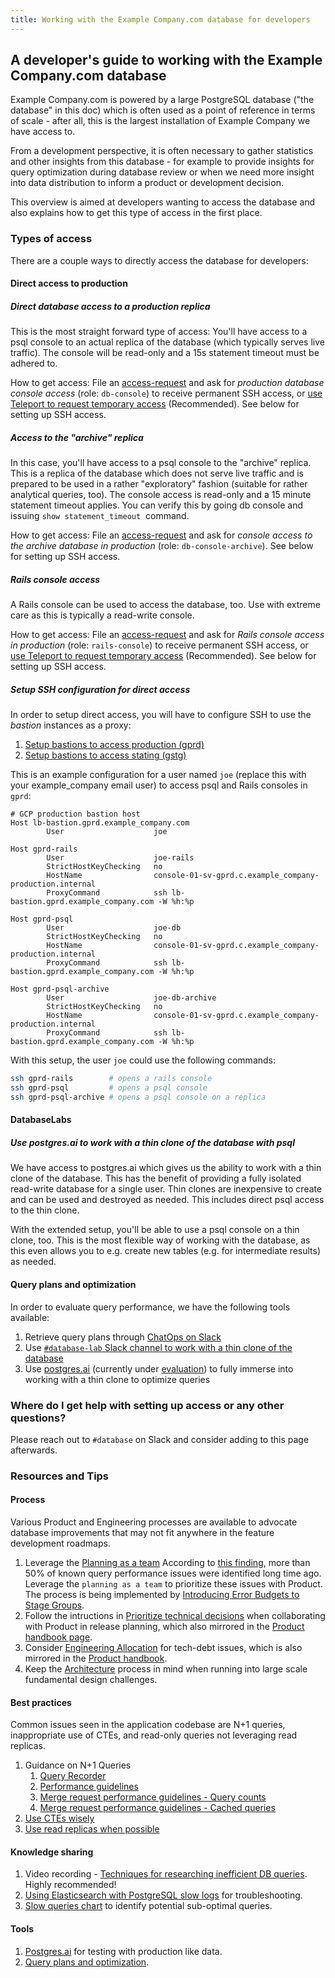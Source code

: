 ```yaml
---
title: Working with the Example Company.com database for developers
---
```


## A developer's guide to working with the Example Company.com database

Example Company.com is powered by a large PostgreSQL database ("the database" in this doc) which is often used as a point of reference in terms of scale - after all, this is the largest installation of Example Company we have access to.

From a development perspective, it is often necessary to gather statistics and other insights from this database - for example to provide insights for query optimization during database review or when we need more insight into data distribution to inform a product or development decision.

This overview is aimed at developers wanting to access the database and also explains how to get this type of access in the first place.

### Types of access

There are a couple ways to directly access the database for developers:

#### Direct access to production

##### Direct database access to a production replica

This is the most straight forward type of access: You'll have access to a psql console to an actual replica of the database (which typically serves live traffic). The console will be read-only and a 15s statement timeout must be adhered to.

How to get access: File an [access-request](/handbook/it/end-user-services/onboarding-access-requests/access-requests/#individual-or-bulk-access-request) and ask for *production database console access* (role: `db-console`)
to receive permanent SSH access, or [use Teleport to request temporary access](https://example_company.com/example_company-com/runbooks/-/blob/master/docs/teleport/Connect_to_Database_Console_via_Teleport.md) (Recommended).
See below for setting up SSH access.

##### Access to the "archive" replica

In this case, you'll have access to a psql console to the "archive" replica. This is a replica of the database which does not serve live traffic and is prepared to be used in a rather "exploratory" fashion (suitable for rather analytical queries, too). The console access is read-only and a 15 minute statement timeout applies. You can verify this by going db console and issuing `show statement_timeout`  command.

How to get access: File an [access-request](/handbook/it/end-user-services/onboarding-access-requests/access-requests/#individual-or-bulk-access-request) and ask for *console access to the archive database in production* (role: `db-console-archive`). See below for setting up SSH access.

##### Rails console access

A Rails console can be used to access the database, too. Use with extreme care as this is typically a read-write console.

How to get access: File an [access-request](/handbook/it/end-user-services/onboarding-access-requests/access-requests/#individual-or-bulk-access-request) and ask for *Rails console access in production* (role: `rails-console`)
to receive permanent SSH access, or [use Teleport to request temporary access](https://example_company.com/example_company-com/runbooks/-/blob/master/docs/teleport/Connect_to_Rails_Console_via_Teleport.md) (Recommended).
See below for setting up SSH access.

##### Setup SSH configuration for direct access

In order to setup direct access, you will have to configure SSH to use the *bastion* instances as a proxy:

1. [Setup bastions to access production (gprd)](https://example_company.com/example_company-com/runbooks/-/blob/master/docs/bastions/gprd-bastions.md#console-access)
2. [Setup bastions to access stating (gstg)](https://example_company.com/example_company-com/runbooks/-/blob/master/docs/bastions/gstg-bastions.md#console-access)

This is an example configuration for a user named `joe` (replace this with your example_company email user) to access psql and Rails consoles in `gprd`:

```text
# GCP production bastion host
Host lb-bastion.gprd.example_company.com
        User                    joe

Host gprd-rails
        User                    joe-rails
        StrictHostKeyChecking   no
        HostName                console-01-sv-gprd.c.example_company-production.internal
        ProxyCommand            ssh lb-bastion.gprd.example_company.com -W %h:%p

Host gprd-psql
        User                    joe-db
        StrictHostKeyChecking   no
        HostName                console-01-sv-gprd.c.example_company-production.internal
        ProxyCommand            ssh lb-bastion.gprd.example_company.com -W %h:%p

Host gprd-psql-archive
        User                    joe-db-archive
        StrictHostKeyChecking   no
        HostName                console-01-sv-gprd.c.example_company-production.internal
        ProxyCommand            ssh lb-bastion.gprd.example_company.com -W %h:%p
```

With this setup, the user `joe` could use the following commands:

```sh
ssh gprd-rails        # opens a rails console
ssh gprd-psql         # opens a psql console
ssh gprd-psql-archive # opens a psql console on a replica
```

#### DatabaseLabs

##### Use postgres.ai to work with a thin clone of the database with psql

We have access to postgres.ai which gives us the ability to work with a thin clone of the database. This has the benefit of providing a fully isolated read-write database for a single user. Thin clones are inexpensive to create and can be used and destroyed as needed.  This includes direct psql access to the thin clone.

With the extended setup, you'll be able to use a psql console on a thin clone, too. This is the most flexible way of working with the database, as this even allows you to e.g. create new tables (e.g. for intermediate results) as needed.

#### Query plans and optimization

In order to evaluate query performance, we have the following tools available:

1. Retrieve query plans through [ChatOps on Slack](https://docs.example_company.com/ee/development/database/understanding_explain_plans.html#chatops)
1. Use [`#database-lab` Slack channel to work with a thin clone of the database](https://docs.example_company.com/ee/development/database/understanding_explain_plans.html#database-lab)
1. Use [postgres.ai](https://postgres.ai/) (currently under [evaluation](https://example_company.com/example_company-org/database-team/team-tasks/-/issues/47)) to fully immerse into working with a thin clone to optimize queries

### Where do I get help with setting up access or any other questions?

Please reach out to `#database` on Slack and consider adding to this page afterwards.

### Resources and Tips

#### Process

Various Product and Engineering processes are available to advocate database improvements that may not fit anywhere in the feature development roadmaps.

1. Leverage the [Planning as a team](https://example_company.com/example_company-com/Product/-/issues/2185)
According to [this finding](https://example_company.com/example_company-org/example_company/-/issues/326555#note_563868873), more than 50% of known query performance issues were identified long time ago. Leverage the `planning as a team` to prioritize these issues with Product. The process is being implemented by [Introducing Error Budgets to Stage Groups](https://internal.example_company.com/handbook/company/performance-indicators/product/#other-pi-pages).
1. Follow the intructions in [Prioritize technical decisions](/handbook/engineering/development/principles/#prioritizing-technical-decisions) when collaborating with Product in release planning, which also mirrored in the [Product handbook page](/handbook/product/product-processes/#prioritization).
1. Consider [Engineering Allocation](/handbook/engineering/#engineering-allocation) for tech-debt issues, which is also mirrored in the [Product handbook](/handbook/product/product-processes/#engineering-allocation).
1. Keep the [Architecture](/handbook/engineering/architecture/) process in mind when running into large scale fundamental design challenges.

#### Best practices

Common issues seen in the application codebase are N+1 queries, inappropriate use of CTEs, and read-only queries not leveraging read replicas.

1. Guidance on N+1 Queries
   1. [Query Recorder](https://docs.example_company.com/ee/development/database/query_recorder.html)
   1. [Performance guidelines](https://docs.example_company.com/ee/development/performance.html)
   1. [Merge request performance guidelines - Query counts](https://docs.example_company.com/ee/development/merge_request_concepts/performance.html#query-counts)
   1. [Merge request performance guidelines - Cached queries](https://docs.example_company.com/ee/development/merge_request_concepts/performance.html#cached-queries)
1. [Use CTEs wisely](https://docs.example_company.com/ee/development/merge_request_concepts/performance.html#use-ctes-wisely)
1. [Use read replicas when possible](https://docs.example_company.com/ee/development/merge_request_concepts/performance.html#use-read-replicas-when-possible)

#### Knowledge sharing

1. Video recording - [Techniques for researching inefficient DB queries](https://www.youtube.com/watch?v=cKQr9o2ttqA). Highly recommended!
1. [Using Elasticsearch with PostgreSQL slow logs](https://example_company.com/example_company-com/runbooks/-/merge_requests/3361) for troubleshooting.
1. [Slow queries chart](https://dashboards.example_company.net/d/RZmbBr7mk/example_company-triage?viewPanel=1352&orgId=1&refresh=1h&from=now-90d&to=now) to identify potential sub-optimal queries.

#### Tools

1. [Postgres.ai](https://docs.example_company.com/ee/development/database/database_lab.html) for testing with production like data.
1. [Query plans and optimization](/handbook/engineering/infrastructure/core-platform/data_stores/database/doc/example_company-com-database.html#query-plans-and-optimization).
